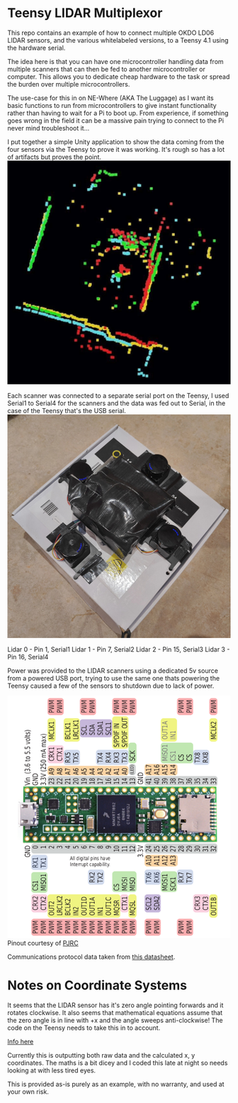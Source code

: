 Teensy LIDAR Multiplexor
====

This repo contains an example of how to connect multiple OKDO LD06 LIDAR sensors, and the various whitelabeled versions, to a Teensy 4.1 using the hardware serial. 

The idea here is that you can have one microcontroller handling data from multiple scanners that can then be fed to another microcontroller or computer. This allows you to dedicate cheap hardware to the task or spread the burden over multiple microcontrollers.

The use-case for this in on NE-Where (AKA The Luggage) as I want its basic functions to run from microcontrollers to give instant functionality rather than having to wait for a Pi to boot up. From experience, if something goes wrong in the field it can be a massive pain trying to connect to the Pi never mind troubleshoot it...

I put together a simple Unity application to show the data coming from the four sensors via the Teensy to prove it was working. It's rough so has a lot of artifacts but proves the point.
![A black image with four overlaping groups of dots, each colour representing data from a different LIDAR scanner](image.png)

Each scanner was connected to a separate serial port on the Teensy, I used Serial1 to Serial4 for the scanners and the data was fed out to Serial, in the case of the Teensy that's the USB serial.
![An image showing a cardboard box with four LIDAR sensors gaffer taped to it, a plastic box sits between them to block each of them from seeing the others](image-1.png)

Lidar 0     -       Pin 1,  Serial1
Lidar 1     -       Pin 7,  Serial2
Lidar 2     -       Pin 15, Serial3
Lidar 3     -       Pin 16, Serial4

Power was provided to the LIDAR scanners using a dedicated 5v source from a powered USB port, trying to use the same one thats powering the Teensy caused a few of the sensors to shutdown due to lack of power.

![Teensy 4.1 pinout diagram](image-2.png)
Pinout courtesy of [PJRC](https://www.pjrc.com/teensy/pinout.html)

Communications protocol data taken from [this datasheet](https://www.elecrow.com/download/product/SLD06360F/LD19_Development%20Manual_V2.3.pdf).

Notes on Coordinate Systems 
==
It seems that the LIDAR sensor has it's zero angle pointing forwards and it rotates clockwise. It also seems that mathematical equations assume that the zero angle is in line with +x and the angle sweeps anti-clockwise! The code on the Teensy needs to take this in to account.

[Info here](https://math.stackexchange.com/questions/2653099/calculate-cartesian-coordinates-based-on-the-distance-and-the-angle)

Currently this is outputting both raw data and the calculated x, y coordinates. The maths is a bit dicey and I coded this late at night so needs looking at with less tired eyes.

This is provided as-is purely as an example, with no warranty, and used at your own risk.